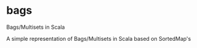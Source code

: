 bags
====

Bags/Multisets in Scala

A simple representation of Bags/Multisets in Scala based on SortedMap's

